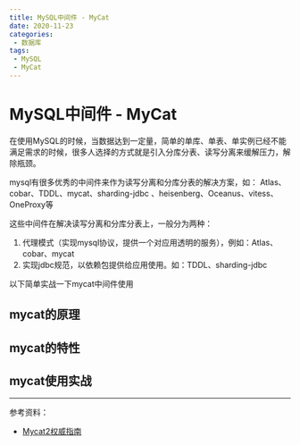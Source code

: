 ```yaml
---
title: MySQL中间件 - MyCat
date: 2020-11-23
categories:
 - 数据库
tags:
 - MySQL
 - MyCat
---
```


# MySQL中间件 - MyCat

在使用MySQL的时候，当数据达到一定量，简单的单库、单表、单实例已经不能满足需求的时候，很多人选择的方式就是引入分库分表、读写分离来缓解压力，解除瓶颈。

mysql有很多优秀的中间件来作为读写分离和分库分表的解决方案，如： Atlas、cobar、TDDL、mycat、sharding-jdbc 、heisenberg、Oceanus、vitess、OneProxy等

这些中间件在解决读写分离和分库分表上，一般分为两种：
1. 代理模式（实现mysql协议，提供一个对应用透明的服务），例如：Atlas、cobar、mycat
2. 实现jdbc规范，以依赖包提供给应用使用。如：TDDL、sharding-jdbc

以下简单实战一下mycat中间件使用

## mycat的原理



## mycat的特性



## mycat使用实战

 



---

参考资料：

- [Mycat2权威指南](https://www.yuque.com/ccazhw/ml3nkf/bef923fb8acc57e0f805d45ef7782670 )

  

